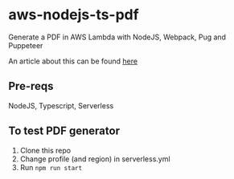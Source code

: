 # aws-nodejs-ts-pdf
Generate a PDF in AWS Lambda with NodeJS, Webpack, Pug and Puppeteer

An article about this can be found [here](https://dev.to/zeka/generate-a-pdf-in-aws-lambda-with-nodejs-webpack-pug-and-puppeteer-4g59)

## Pre-reqs
NodeJS, Typescript, Serverless

## To test PDF generator
1. Clone this repo
2. Change profile (and region) in serverless.yml
3. Run `npm run start`
